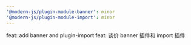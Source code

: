 ```yaml
---
'@modern-js/plugin-module-banner': minor
'@modern-js/plugin-module-import': minor
---
```


feat: add banner and plugin-import
feat: 谈价 banner 插件和 import 插件
